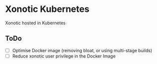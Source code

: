 # Xonotic Kubernetes

Xonotic hosted in Kubernetes

## ToDo

- [ ] Optimise Docker image (removing bloat, or using multi-stage builds)
- [ ] Reduce xonotic user privilege in the Docker Image